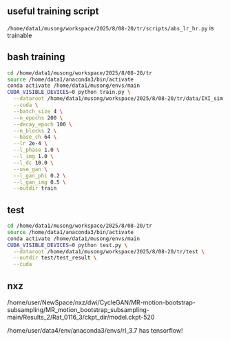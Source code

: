 ## useful training script
`/home/data1/musong/workspace/2025/8/08-20/tr/scripts/abs_lr_hr.py` is trainable


## bash training

```bash
cd /home/data1/musong/workspace/2025/8/08-20/tr
source /home/data1/anaconda3/bin/activate
conda activate /home/data1/musong/envs/main
CUDA_VISIBLE_DEVICES=0 python train.py \
  --dataroot /home/data1/musong/workspace/2025/8/08-20/tr/data/IXI_sim \
  --cuda \
  --batch_size 4 \
  --n_epochs 200 \
  --decay_epoch 100 \
  --n_blocks 2 \
  --base_ch 64 \
  --lr 2e-4 \
  --l_phase 1.0 \
  --l_img 1.0 \
  --l_dc 10.0 \
  --use_gan \
  --l_gan_phi 0.2 \
  --l_gan_img 0.5 \
  --outdir train

```


## test

```bash
cd /home/data1/musong/workspace/2025/8/08-20/tr
source /home/data1/anaconda3/bin/activate
conda activate /home/data1/musong/envs/main
CUDA_VISIBLE_DEVICES=0 python test.py \
  --dataroot /home/data1/musong/workspace/2025/8/08-20/tr/test \
  --outdir test/test_result \
  --cuda
```

## nxz
/home/user/NewSpace/nxz/dwi/CycleGAN/MR-motion-bootstrap-subsampling/MR_motion_bootstrap_subsampling-main/Results_2/Rat_0116_3/ckpt_dir/model.ckpt-520

/home/user/data4/env/anaconda3/envs/rl_3.7 has tensorflow!